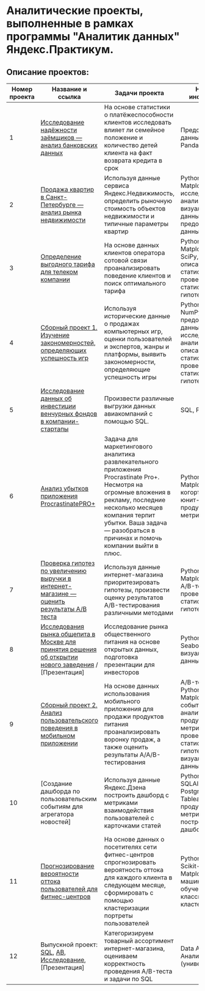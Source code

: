 # Аналитические проекты, выполненные в рамках программы "Аналитик данных" Яндекс.Практикум.

## Описание проектов:
| Номер проекта | Название и ссылка | Задачи проекта            | Навыки и инструменты |
|---------------|-------------------|---------------------------|----------------------|
|1              |[Исследование надёжности заёмщиков — анализ банковских данных](https://nbviewer.org/github/alexOdin18/Yandex_Practicum/blob/main/1_credit_bank.ipynb)|На основе статистики о платёжеспособности клиентов исследовать влияет ли семейное положение и количество детей клиента на факт возврата кредита в срок|Предобработка данных, Python, Pandas|
|2              |[Продажа квартир в Санкт-Петербурге — анализ рынка недвижимости](https://nbviewer.org/github/alexOdin18/Yandex_Practicum/blob/main/2_sales_appartment.ipynb)| Используя данные сервиса Яндекс.Недвижимость, определить рыночную стоимость объектов недвижимости и типичные параметры квартир| Python, Pandas, Matplotlib, исследовательский анализ данных, визуализация данных, предобработка данных|
|3              |[Определение выгодного тарифа для телеком компании](https://nbviewer.org/github/alexOdin18/Yandex_Practicum/blob/main/3_project_telecom.ipynb)|На основе данных клиентов оператора сотовой связи проанализировать поведение клиентов и поиск оптимального тарифа| Python, Pandas, Matplotlib, NumPy, SciPy, описательная статистика, проверка статистических гипотез|
|4              |[Сборный проект 1. Изучение закономерностей, определяющих успешность игр](https://nbviewer.org/github/alexOdin18/Yandex_Practicum/blob/main/4_ecom_project.ipynb)|Используя исторические данные о продажах компьютерных игр, оценки пользователей и экспертов, жанры и платформы, выявить закономерности, определяющие успешность игры| Python, Pandas, NumPy, Matplotlib, предобработка данных, исследовательский анализ данных, описательная статистика, проверка статистических гипотез |
|5              |[Исследование данных об инвестиции венчурных фондов в компании-стартапы](https://github.com/alexOdin18/Yandex_Practicum/tree/main/5.%20sql%20basic#readme)|Произвести различные выгрузки данных авиакомпаний с помощью SQL.| SQL, PostgreSQL| 
|6              |[Анализ убытков приложения ProcrastinatePRO+](https://nbviewer.org/github/alexOdin18/Yandex_Practicum/blob/main/6_product_analyst.ipynb)|Задача для маркетингового аналитика развлекательного приложения Procrastinate Pro+. Несмотря на огромные вложения в рекламу, последние несколько месяцев компания терпит убытки. Ваша задача — разобраться в причинах и помочь компании выйти в плюс.| Python, Pandas, Matplotlib, когортный анализ, юнит-экономика, продуктовые метрики, Seaborn |
|7              |[Проверка гипотез по увеличению выручки в интернет-магазине — оценить результаты A/B теста](https://nbviewer.org/github/alexOdin18/Yandex_Practicum/blob/main/7_AB_prooject.ipynb)|Используя данные интернет-магазина приоритезировать гипотезы, произвести оценку результатов A/B-тестирования различными методами| Python, Pandas, Matplotlib, SciPy, A/B-тестирование, проверка статистических гипотез |
|8              |[Исследования рынка общепита в Москве для принятия решения об открытии нового заведения](https://nbviewer.org/github/alexOdin18/Yandex_Practicum/blob/main/8_visualization.ipynb) / [Презентация]|Исследование рынка общественного питания на основе открытых данных, подготовка презентации для инвесторов| Python, Pandas, Seaborn, Plotly, визуализация данных|
|9             |[Сборный проект 2.  Анализ пользовательского поведения в мобильном приложении](https://nbviewer.org/github/alexOdin18/Yandex_Practicum/blob/main/9_behavioral_analytics.ipynb)|На основе данных использования мобильного приложения для продажи продуктов питания проанализировать воронку продаж, а также оценить результаты A/A/B-тестирования| A/B-тестирование, Python, Pandas, Matplotlib, Seaborn, событийная аналитика, продуктовые метрики, Plotly, проверка статистических гипотез, визуализация данных|
|10             |[Создание дашборда по пользовательским событиям для агрегатора новостей]|Используя данные Яндекс.Дзена построить дашборд с метриками взаимодействия пользователей с карточками статей| Python, SQLAlchemy, PostgreSQL, dash, Tableau, продуктовые метрики, построение дашбордов|
|11             |[Прогнозирование вероятности оттока пользователей для фитнес-центров](https://nbviewer.org/github/alexOdin18/Yandex_Practicum/blob/main/11_maching_learning.ipynb)|На основе данных о посетителях сети фитнес-центров спрогнозировать вероятность оттока для каждого клиента в следующем месяце, сформировать с помощью кластеризации портреты пользователей| Python, Pandas, Scikit-learn, Matplotlib, Seaborn, машинное обучение, классификация, кластеризация|
|12             |Выпускной проект: [SQL](https://nbviewer.org/github/alexOdin18/Yandex_Practicum/blob/main/12_sql_final_project.ipynb), [AB](https://nbviewer.org/github/alexOdin18/Yandex_Practicum/blob/main/12_ecom_AB_final_project.ipynb), [Исследование](https://nbviewer.org/github/alexOdin18/Yandex_Practicum/blob/main/12_ecom_final_project.ipynb), [Презентация]|Категоризируем товарный ассортимент интернет-магазина, оцениваем корректность проведения A/B-теста и задачи по SQL| Data Analyst, Аналитик (универсал)|
